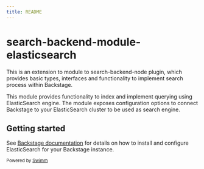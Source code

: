 ```yaml
---
title: README
---
```

# search-backend-module-elasticsearch

This is an extension to module to search-backend-node plugin, which provides basic types, interfaces and functionality to implement search process within Backstage.

This module provides functionality to index and implement querying using ElasticSearch engine. The module exposes configuration options to connect Backstage to your ElasticSearch cluster to be used as search engine.

## Getting started

See [Backstage documentation](https://backstage.io/docs/features/search/search-engines#elasticsearch) for details on how to install and configure ElasticSearch for your Backstage instance.

<SwmMeta version="3.0.0"><sup>Powered by [Swimm](https://app.swimm.io/)</sup></SwmMeta>

